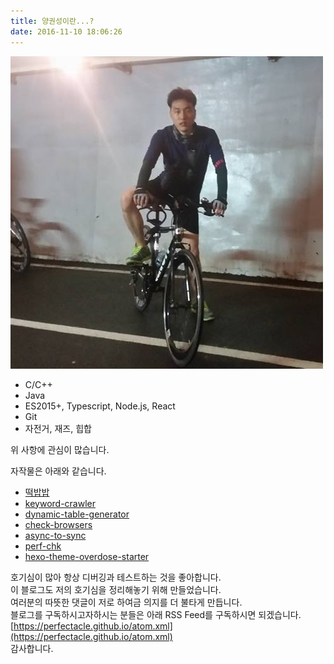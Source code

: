 ```yaml
---
title: 양권성이란...?
date: 2016-11-10 18:06:26
---
```

![백엔드 엔드 개발 지망자](exobud.jpg)

* C/C++  
* Java  
* ES2015+, Typescript, Node.js, React  
* Git  
* 자전거, 재즈, 힙합

위 사항에 관심이 많습니다.  

자작물은 아래와 같습니다.  
* [떡밥밥](https://github.com/perfectacle/fish)  
* [keyword-crawler](https://github.com/perfectacle/keyword-crawler)  
* [dynamic-table-generator](https://github.com/perfectacle/tbl-maker)  
* [check-browsers](https://www.npmjs.com/package/check-browsers)  
* [async-to-sync](https://www.npmjs.com/package/async-to-sync)  
* [perf-chk](https://www.npmjs.com/package/perf-chk)  
* [hexo-theme-overdose-starter](https://github.com/perfectacle/hexo-theme-overdose-starter)  

호기심이 많아 항상 디버깅과 테스트하는 것을 좋아합니다.  
이 블로그도 저의 호기심을 정리해놓기 위해 만들었습니다.  
여러분의 따뜻한 댓글이 저로 하여금 의지를 더 불타게 만듭니다.  
블로그를 구독하시고자하시는 분들은 아래 RSS Feed를 구독하시면 되겠습니다.  
[https://perfectacle.github.io/atom.xml](https://perfectacle.github.io/atom.xml)  
감사합니다.